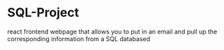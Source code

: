 # SQL-Project
react frontend webpage that allows you to put in an email and pull up the corresponding information from a SQL databased
